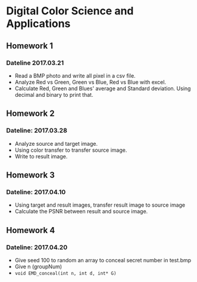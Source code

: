 # Digital Color Science and Applications

## Homework 1 
### Dateline 2017.03.21
* Read a BMP photo and write all pixel in a csv file.
* Analyze Red vs Green, Green vs Blue, Red vs Blue with excel.
* Calculate Red, Green and Blues' average and Standard deviation. Using decimal and binary to print that.

## Homework 2 
### Dateline: 2017.03.28
* Analyze source and target image.
* Using color transfer to transfer source image.
* Write to result image.

## Homework 3
### Dateline: 2017.04.10
* Using target and result images, transfer result image to source image
* Calculate the PSNR between result and source image.

## Homework 4
### Dateline: 2017.04.20
* Give seed 100 to random an array to conceal secret number in test.bmp
* Give n (groupNum)
* `void EMD_conceal(int n, int d, int* G)`
